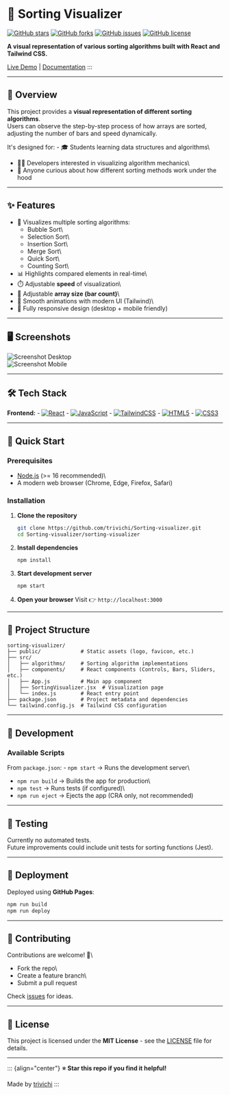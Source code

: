 # 🚀 Sorting Visualizer


[![GitHub
stars](https://img.shields.io/github/stars/trivichi/Sorting-visualizer?style=for-the-badge)](https://github.com/trivichi/Sorting-visualizer/stargazers)
[![GitHub
forks](https://img.shields.io/github/forks/trivichi/Sorting-visualizer?style=for-the-badge)](https://github.com/trivichi/Sorting-visualizer/network)
[![GitHub
issues](https://img.shields.io/github/issues/trivichi/Sorting-visualizer?style=for-the-badge)](https://github.com/trivichi/Sorting-visualizer/issues)
[![GitHub
license](https://img.shields.io/github/license/trivichi/Sorting-visualizer?style=for-the-badge)](LICENSE)

**A visual representation of various sorting algorithms built with React
and Tailwind CSS.**

[Live Demo](https://trivichi.github.io/sorting-visualizer/) \|
[Documentation](https://github.com/trivichi/Sorting-visualizer/wiki)
:::

------------------------------------------------------------------------

## 📖 Overview

This project provides a **visual representation of different sorting
algorithms**.\
Users can observe the step-by-step process of how arrays are sorted,
adjusting the number of bars and speed dynamically.

It's designed for: - 🎓 Students learning data structures and
algorithms\
- 👩‍💻 Developers interested in visualizing algorithm mechanics\
- 🚀 Anyone curious about how different sorting methods work under the
hood

------------------------------------------------------------------------

## ✨ Features

-   🎯 Visualizes multiple sorting algorithms:
    -   Bubble Sort\
    -   Selection Sort\
    -   Insertion Sort\
    -   Merge Sort\
    -   Quick Sort\
    -   Counting Sort\
-   📊 Highlights compared elements in real-time\
-   ⏱️ Adjustable **speed** of visualization\
-   📏 Adjustable **array size (bar count)**\
-   🎨 Smooth animations with modern UI (Tailwind)\
-   📱 Fully responsive design (desktop + mobile friendly)

------------------------------------------------------------------------

## 🖥️ Screenshots

![Screenshot Desktop](screenshots/desktop.png)\
![Screenshot Mobile](screenshots/mobile.png)

------------------------------------------------------------------------

## 🛠️ Tech Stack

**Frontend:** -
[![React](https://img.shields.io/badge/react-%2320232a.svg?style=for-the-badge&logo=react&logoColor=%2361DAFB)](https://react.dev/) -
[![JavaScript](https://img.shields.io/badge/javascript-%23323330.svg?style=for-the-badge&logo=javascript&logoColor=F7DF1E)](https://www.javascript.com/) -
[![TailwindCSS](https://img.shields.io/badge/tailwindcss-%2338B2AC.svg?style=for-the-badge&logo=tailwind-css&logoColor=white)](https://tailwindcss.com/) -
[![HTML5](https://img.shields.io/badge/html5-%23E34F26.svg?style=for-the-badge&logo=html5&logoColor=white)](https://html.spec.whatwg.org/) -
[![CSS3](https://img.shields.io/badge/css3-%231572B6.svg?style=for-the-badge&logo=css3&logoColor=white)](https://www.w3.org/Style/CSS/)

------------------------------------------------------------------------

## 🚀 Quick Start

### Prerequisites

-   [Node.js](https://nodejs.org/) (\>= 16 recommended)\
-   A modern web browser (Chrome, Edge, Firefox, Safari)

### Installation

1.  **Clone the repository**

    ``` bash
    git clone https://github.com/trivichi/Sorting-visualizer.git
    cd Sorting-visualizer/sorting-visualizer
    ```

2.  **Install dependencies**

    ``` bash
    npm install
    ```

3.  **Start development server**

    ``` bash
    npm start
    ```

4.  **Open your browser** Visit 👉 `http://localhost:3000`

------------------------------------------------------------------------

## 📁 Project Structure

    sorting-visualizer/
    ├── public/             # Static assets (logo, favicon, etc.)
    ├── src/
    │   ├── algorithms/     # Sorting algorithm implementations
    │   ├── components/     # React components (Controls, Bars, Sliders, etc.)
    │   ├── App.js          # Main app component
    │   ├── SortingVisualizer.jsx  # Visualization page
    │   └── index.js        # React entry point
    ├── package.json        # Project metadata and dependencies
    └── tailwind.config.js  # Tailwind CSS configuration

------------------------------------------------------------------------

## 🔧 Development

### Available Scripts

From `package.json`: - `npm start` → Runs the development server\
- `npm run build` → Builds the app for production\
- `npm test` → Runs tests (if configured)\
- `npm run eject` → Ejects the app (CRA only, not recommended)

------------------------------------------------------------------------

## 🧪 Testing

Currently no automated tests.\
Future improvements could include unit tests for sorting functions
(Jest).

------------------------------------------------------------------------

## 🚀 Deployment

Deployed using **GitHub Pages**:

``` bash
npm run build
npm run deploy
```

------------------------------------------------------------------------

## 🤝 Contributing

Contributions are welcome! 🎉\
- Fork the repo\
- Create a feature branch\
- Submit a pull request

Check [issues](https://github.com/trivichi/Sorting-visualizer/issues)
for ideas.

------------------------------------------------------------------------

## 📄 License

This project is licensed under the **MIT License** - see the
[LICENSE](LICENSE) file for details.

------------------------------------------------------------------------

::: {align="center"}
**⭐ Star this repo if you find it helpful!**

Made by [trivichi](https://github.com/trivichi)
:::
